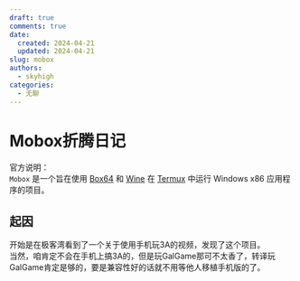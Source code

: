```yaml
---
draft: true
comments: true
date:
  created: 2024-04-21
  updated: 2024-04-21
slug: mobox
authors:
  - skyhigh
categories:
  - 无聊
---
```


# **Mobox折腾日记**

官方说明：  
`Mobox` 是一个旨在使用 [Box64](https://github.com/ptitSeb/box64) 和 [Wine](https://www.winehq.org/) 在 [Termux](https://github.com/termux/termux-app) 中运行 Windows x86 应用程序的项目。


<!-- uptoc -->

## 起因
开始是在极客湾看到了一个关于使用手机玩3A的视频，发现了这个项目。  
当然，咱肯定不会在手机上搞3A的，但是玩GalGame那可不太香了，转译玩GalGame肯定是够的，要是兼容性好的话就不用等他人移植手机版的了。